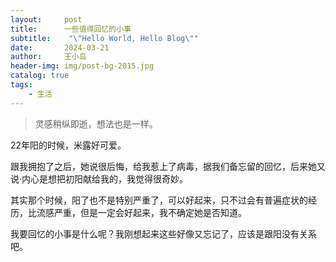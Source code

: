 ```yaml
---
layout:     post
title:      一些值得回忆的小事
subtitle:    "\"Hello World, Hello Blog\""
date:       2024-03-21
author:     王小岛
header-img: img/post-bg-2015.jpg
catalog: true
tags:
    - 生活
---
```


> 灵感稍纵即逝，想法也是一样。

22年阳的时候，米露好可爱。

跟我拥抱了之后，她说很后悔，给我惹上了病毒，据我们备忘留的回忆，后来她又说·内心是想把初阳献给我的，我觉得很奇妙。

其实那个时候，阳了也不是特别严重了，可以好起来，只不过会有普遍症状的经历，比流感严重，但是一定会好起来，我不确定她是否知道。

我要回忆的小事是什么呢？我刚想起来这些好像又忘记了，应该是跟阳没有关系吧。




